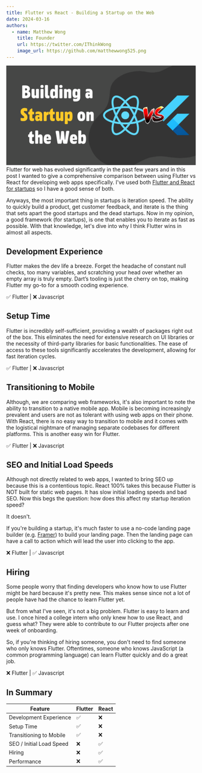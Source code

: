 ```yaml
---
title: Flutter vs React - Building a Startup on the Web
date: 2024-03-16
authors:
  - name: Matthew Wong
    title: Founder
    url: https://twitter.com/IThinkWong
    image_url: https://github.com/matthewwong525.png
---
```

![startup-web-banner](assets/startup-web-banner.png)
Flutter for web has evolved significantly in the past few years and in this post I wanted to give a comprehensive comparison between using Flutter vs React for developing web apps specifically. I've used both [Flutter and React for startups](how-i-reached-50k-users-with-flutter.md) so I have a good sense of both. 

Anyways, the most important thing in startups is iteration speed. The ability to quickly build a product, get customer feedback, and iterate is the thing that sets apart the good startups and the dead startups. Now in my opinion, a good framework (for startups), is one that enables you to iterate as fast as possible. With that knowledge, let's dive into why I think Flutter wins in almost all aspects.

<!-- truncate -->

## Development Experience
Flutter makes the dev life a breeze. Forget the headache of constant null checks, too many variables, and scratching your head over whether an empty array is truly empty. Dart’s tooling is just the cherry on top, making Flutter my go-to for a smooth coding experience.

✅ Flutter |  ❌ Javascript
## Setup Time
Flutter is incredibly self-sufficient, providing a wealth of packages right out of the box. This eliminates the need for extensive research on UI libraries or the necessity of third-party libraries for basic functionalities. The ease of access to these tools significantly accelerates the development, allowing for fast iteration cycles.

✅ Flutter |  ❌ Javascript
## Transitioning to Mobile
Although, we are comparing web frameworks, it's also important to note the ability to transition to a native mobile app. Mobile is becoming increasingly prevalent and users are not as tolerant with using web apps on their phone. With React, there is no easy way to transition to mobile and it comes with the logistical nightmare of managing separate codebases for different platforms. This is another easy win for Flutter.

✅ Flutter |  ❌ Javascript
## SEO and Initial Load Speeds
Although not directly related to web apps, I wanted to bring SEO up because this is a contentious topic. React 100% takes this because Flutter is NOT built for static web pages. It has slow initial loading speeds and bad SEO. Now this begs the question: how does this affect my startup iteration speed?

It doesn't.

If you're building a startup, it's much faster to use a no-code landing page builder (e.g. [Framer](solopreneur-saas-toolkit-my-tech-stack-as-a-former-cto-of-a-yc-backed-startup.md)) to build your landing page. Then the landing page can have a call to action which will lead the user into clicking to the app. 

❌ Flutter |  ✅ Javascript
## Hiring
Some people worry that finding developers who know how to use Flutter might be hard because it's pretty new. This makes sense since not a lot of people have had the chance to learn Flutter yet.

But from what I've seen, it's not a big problem. Flutter is easy to learn and use. I once hired a college intern who only knew how to use React, and guess what? They were able to contribute to our Flutter projects after one week of onboarding.

So, if you're thinking of hiring someone, you don't need to find someone who only knows Flutter. Oftentimes, someone who knows JavaScript (a common programming language) can learn Flutter quickly and do a great job. 

❌ Flutter |  ✅ Javascript

## In Summary

| Feature                  | Flutter | React |
| ------------------------ | ------- | ----- |
| Development Experience   | ✅       | ❌     |
| Setup Time               | ✅       | ❌     |
| Transitioning to Mobile  | ✅       | ❌     |
| SEO / Initial Load Speed | ❌       | ✅     |
| Hiring                   | ❌       | ✅     |
| Performance              | ❌       | ✅     |
